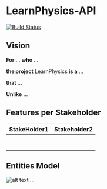 # LearnPhysics-API

[![Build Status](https://travis-ci.org/UdL-EPS-SoftArch/LearnPhysics-API.svg?branch=master)](https://travis-ci.org/UdL-EPS-SoftArch/LearnPhysics-API/branches) 

## Vision

**For** ... **who** ...

**the project** LearnPhysics **is a** ...

**that** ... 

**Unlike** ...


## Features per Stakeholder

|       StakeHolder1               |          Stakeholder2            |
| --------------------------------| --------------------------------|
|                                 |                                 |
|                                 |                                 |
|                                 |                                 |
|                                 |                                 |
|                                 |                                 |
|                                 |                                 |
|                                 |                                 |

## Entities Model
![alt text](http://www.plantuml.com/plantuml/png/bPBHRjCm58QloLCSzH9bLOEuO5DLZI4s8I41sX3NJdoMU77iO1-lGCMxOsznPYLH97hLdFFvyzy_lRJ43BbEPhOLgcU6TS1x0MzsksHIIMRjUo8ZIaTuhHNTYZy8xsQ8CVeuhi-dwt5Jf7AbELhiuJmT6gRQC7oxonh14IoXGKs_UvnAuPIzkc9LMnlj5F-WfJRmen64i_5-VuUM3WVuBEg6lWhLBY3VBPg8N4ctPBdn3traRWoYolvc6Iij6LRHa2fuODITCl2VMp92rU3yJB4ES-WzUTI6vu0T4p9eda_V8QkQL82_21KVjASHz4h7KT4oE5pxIH7M_adY8yeSwX1_8N4e1s97awEg_7B_pVcDqCe-RQwbPWGTC-rBc8-FJ3eMcCILP0gFQVYd8jVGUVoqH-lA1wneueFn1IsTJvfpvPp_l_jY8-kA70HFDJ-7KpamPOzeybGygN1JRE1CuZsTmURr9hxj2-0QzjbBVM5tvf5YkvrHu--CK4fO_qMWzTZ0xBRROeuzQA42bAMc42x-KI-WCiW8RNhXEZQMjuvDEDSFqOPBFAgxNblF7cAwOfsREP_9KEJSbgQBVNkiOO6uHCLT9_y1)
...
